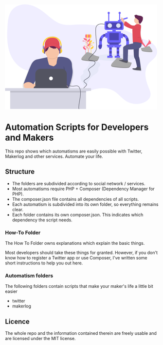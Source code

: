 ![Automation Scripts](logo-from-undraw--thank-you.png)

Automation Scripts for Developers and Makers
======

This repo shows which automatisms are easily possible with Twitter, 
Makerlog and other services. Automate your life.

Structure
------

- The folders are subdivided according to social network / services.
- Most automatisms require PHP + Composer (Dependency Manager for PHP).
- The composer.json file contains all dependencies of all scripts.
- Each automatism is subdivided into its own folder, so everything remains clear.
- Each folder contains its own composer.json. This indicates which dependency the script needs.

### How-To Folder

The How To Folder owns explanations which explain the basic things.

Most developers should take these things for granted. 
However, if you don't know how to register a Twitter app or use Composer, 
I've written some short instructions to help you out here.

### Automatism folders

The following folders contain scripts that make your maker's life a little bit easier

- twitter
- makerlog


Licence
------

The whole repo and the information contained therein are freely usable 
and are licensed under the MIT license.